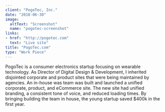 ```yaml
---
client: "PogoTec, Inc."
date: "2018-06-30"
image:
  altText: "Screenshot"
  name: "pogotec-screenshot"
links:
- href: "http://pogotec.com"
  text: "Live site"
title: "PogoTec.com"
type: "Work Piece"
---
```


PogoTec is a consumer electronics startup focusing on wearable technology. As Director of Digital Design & Development, I inherited disjointed corporate and product sites that were being maintained by agencies. An in-house was team was built and launched a unified corporate, product, and eCommerce site. The new site had unified branding, a consistent tone of voice, and reduced loading times. By bringing building the team in house, the young startup saved $400k in the first year.
